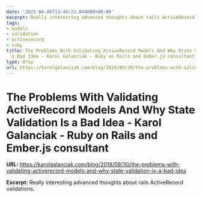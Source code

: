 ```yaml
---
date: '2021-04-06T13:40:22.844000+00:00'
excerpt: Really interesting advanced thoughts about rails ActiveRecord validations.
tags:
- models
- validation
- activerecord
- ruby
title: The Problems With Validating ActiveRecord Models And Why State Validation Is
  a Bad Idea - Karol Galanciak - Ruby on Rails and Ember.js consultant
type: drop
url: https://karolgalanciak.com/blog/2018/09/30/the-problems-with-validating-activerecord-models-and-why-state-validation-is-a-bad-idea
---
```


# The Problems With Validating ActiveRecord Models And Why State Validation Is a Bad Idea - Karol Galanciak - Ruby on Rails and Ember.js consultant

**URL:** https://karolgalanciak.com/blog/2018/09/30/the-problems-with-validating-activerecord-models-and-why-state-validation-is-a-bad-idea

**Excerpt:** Really interesting advanced thoughts about rails ActiveRecord validations.
